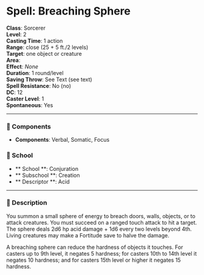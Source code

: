 
# Spell: Breaching Sphere
**Class**: Sorcerer  
**Level**: 2  
**Casting Time**: 1 action  
**Range**: close (25 + 5 ft./2 levels)  
**Target**: one object or creature  
**Area**:   
**Effect**: _None_  
**Duration**: 1 round/level  
**Saving Throw**: See Text (see text)  
**Spell Resistance**: No (no)  
**DC**: 12  
**Caster Level**: 1  
**Spontaneous**: Yes

---

### 🔮 Components
- **Components**: Verbal, Somatic, Focus

### 🏫 School
- ** School **: Conjuration
- ** Subschool **: Creation
- ** Descriptor **: Acid
---

### 📜 Description
You summon a small sphere of energy to breach doors, walls, objects, or to attack creatures. You must succeed on a ranged touch attack to hit a target. The sphere deals 2d6 hp acid damage + 1d6 every two levels beyond 4th. Living creatures may make a Fortitude save to halve the damage.

A breaching sphere can reduce the hardness of objects it touches. For casters up to 9th level, it negates 5 hardness; for casters 10th to 14th level it negates 10 hardness; and for casters 15th level or higher it negates 15 hardness.
